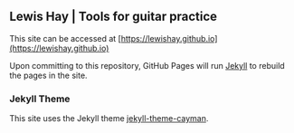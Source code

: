 ## Lewis Hay | Tools for guitar practice

This site can be accessed at [https://lewishay.github.io](https://lewishay.github.io)

Upon committing to this repository, GitHub Pages will run [Jekyll](https://jekyllrb.com) to rebuild the pages in the site.

### Jekyll Theme

This site uses the Jekyll theme [jekyll-theme-cayman](https://github.com/pages-themes/cayman).
